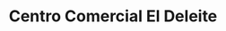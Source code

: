 ---
title: "Centro Comercial El Deleite"
url: /aranjuez/centro-comercial-el-deleite/
shop: centro comercial
---